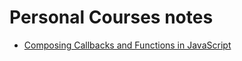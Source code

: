 # Personal Courses notes

- [Composing Callbacks and Functions in JavaScript](./composing-callbacks-and-functions-in-javascript/index.md)
